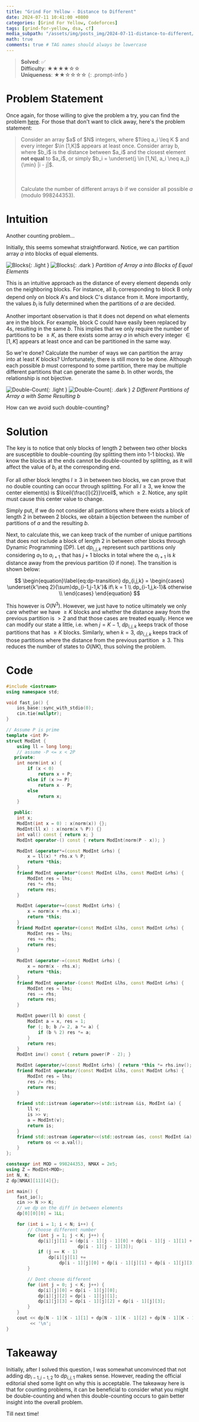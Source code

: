 ```yaml
---
title: "Grind For Yellow - Distance to Different"
date: 2024-07-11 10:41:00 +0800
categories: [Grind For Yellow, Codeforces]
tags: [grind-for-yellow, dsa, cf]
media_subpath: "/assets/img/posts_img/2024-07-11-distance-to-different/"
math: true
comments: true # TAG names should always be lowercase
---
```


> **Solved**: ✅  
> **Difficulty**: ★★★★☆☆  
> **Uniqueness**: ★★☆☆☆☆
> {: .prompt-info }

# Problem Statement

Once again, for those willing to give the problem a try, you can find the problem [here](https://codeforces.com/problemset/problem/1989/E). For those that don't want to click away, here's the problem statement:

<blockquote>
Consider an array $a$ of $N$ integers, where $1\leq a_i \leq K $ and every integer $\in [1,K]$ appears at least once. Consider array b, where $b_i$ is the distance between $a_i$ and the closest element <b>not equal</b> to $a_i$, or simply $b_i = \underset{j \in [1,N], a_i \neq a_j}{\min} |i - j|$.

<br><br>
Calculate the number of different arrays $b$ if we consider all possible $a$ (modulo 998244353).

</blockquote>

# Intuition

Another counting problem...

Initially, this seems somewhat straightforward. Notice, we can partition array $a$ into blocks of equal elements.

![Blocks](block-light.png){: .light }
![Blocks](block-dark.png){: .dark }
_Partition of Array $a$ into Blocks of Equal Elements_

This is an intuitive approach as the distance of every element depends only on the neighboring blocks. For instance, all $b_i$ corresponding to block B only depend only on block A's and block C's distance from it. More importantly, the values $b_i$ is fully determined when the partitions of $a$ are decided.

Another important observation is that it does not depend on what elements are in the block. For example, block C could have easily been replaced by 4s, resulting in the same $b$. This implies that we only require the number of partitions to be $\geq K$, as there exists some array $a$ in which every integer $\in [1,K]$ appears at least once and can be partitioned in the same way.

So we're done? Calculate the number of ways we can partition the array into at least $K$ blocks? Unfortunately, there is still more to be done. Although each possible $b$ must correspond to some partition, there may be multiple different partitions that can generate the same $b$. In other words, the relationship is not bijective.

![Double-Count](double-count-light.png){: .light }
![Double-Count](double-count-dark.png){: .dark }
_2 Different Partitions of Array $a$ with Same Resulting $b$_

How can we avoid such double-counting?

# Solution

The key is to notice that only blocks of length 2 between two other blocks are susceptible to double-counting (by splitting them into 1-1 blocks). We know the blocks at the ends cannot be double-counted by splitting, as it will affect the value of $b_i$ at the corresponding end.

For all other block lengths $l \geq 3$ in between two blocks, we can prove that no double counting can occur through splitting. For all $l \geq 3$, we know the center element(s) is $\lceil{\frac{l}{2}}\rceil$, which $\geq 2$. Notice, any split must cause this center value to change.

Simply put, if we do not consider all partitions where there exists a block of length 2 in between 2 blocks, we obtain a bijection between the number of partitions of $a$ and the resulting $b$.

Next, to calculate this, we can keep track of the number of unique partitions that does not include a block of length 2 in between other blocks through Dynamic Programming (DP). Let $dp_{i,j,k}$ represent such partitions only considering $a_1$ to $a_{i+1}$ that has $j+1$ blocks in total where the $a_{i+1}$ is $k$ distance away from the previous partition (0 if none). The transition is shown below:

$$
\begin{equation}\label{eq:dp-transition}
dp_{i,j,k} = \begin{cases}
\underset{k'\neq 2}{\sum}dp_{i-1,j-1,k'}& if\ k = 1 \\
dp_{i-1,j,k-1}& otherwise \\
\end{cases}
\end{equation}
$$

This however is $O(N^3)$. However, we just have to notice ultimately we only care whether we have $\geq K$ blocks and whether the distance away from the previous partition is $> 2$ and that those cases are treated equally. Hence we can modify our state a little, i.e. when $j = K-1$, $dp_{i,j,k}$ keeps track of those partitions that has $\geq K$ blocks. Similarly, when $k = 3$, $dp_{i,j,k}$ keeps track of those partitions where the distance from the previous partition $\geq 3$. This reduces the number of states to $O(NK)$, thus solving the problem.

# Code

```c++
#include <iostream>
using namespace std;

void fast_io() {
    ios_base::sync_with_stdio(0);
    cin.tie(nullptr);
}

// Assume P is prime
template <int P>
struct ModInt {
    using ll = long long;
    // assume -P <= x < 2P
   private:
    int norm(int x) {
        if (x < 0)
            return x + P;
        else if (x >= P)
            return x - P;
        else
            return x;
    }

   public:
    int x;
    ModInt(int x = 0) : x(norm(x)) {};
    ModInt(ll x) : x(norm(x % P)) {}
    int val() const { return x; }
    ModInt operator-() const { return ModInt(norm(P - x)); }

    ModInt &operator*=(const ModInt &rhs) {
        x = ll(x) * rhs.x % P;
        return *this;
    }
    friend ModInt operator*(const ModInt &lhs, const ModInt &rhs) {
        ModInt res = lhs;
        res *= rhs;
        return res;
    }

    ModInt &operator+=(const ModInt &rhs) {
        x = norm(x + rhs.x);
        return *this;
    }
    friend ModInt operator+(const ModInt &lhs, const ModInt &rhs) {
        ModInt res = lhs;
        res += rhs;
        return res;
    }

    ModInt &operator-=(const ModInt &rhs) {
        x = norm(x - rhs.x);
        return *this;
    }
    friend ModInt operator-(const ModInt &lhs, const ModInt &rhs) {
        ModInt res = lhs;
        res -= rhs;
        return res;
    }

    ModInt power(ll b) const {
        ModInt a = x, res = 1;
        for (; b; b /= 2, a *= a) {
            if (b % 2) res *= a;
        }
        return res;
    }
    ModInt inv() const { return power(P - 2); }

    ModInt &operator/=(const ModInt &rhs) { return *this *= rhs.inv(); }
    friend ModInt operator/(const ModInt &lhs, const ModInt &rhs) {
        ModInt res = lhs;
        res /= rhs;
        return res;
    }

    friend std::istream &operator>>(std::istream &is, ModInt &a) {
        ll v;
        is >> v;
        a = ModInt(v);
        return is;
    }
    friend std::ostream &operator<<(std::ostream &os, const ModInt &a) {
        return os << a.val();
    }
};

constexpr int MOD = 998244353, NMAX = 2e5;
using Z = ModInt<MOD>;
int N, K;
Z dp[NMAX][11][4]{};

int main() {
    fast_io();
    cin >> N >> K;
    // we dp on the diff in between elements
    dp[0][0][0] = 1LL;

    for (int i = 1; i < N; i++) {
        // Choose different number
        for (int j = 1; j < K; j++) {
            dp[i][j][1] = (dp[i - 1][j - 1][0] + dp[i - 1][j - 1][1] +
                           dp[i - 1][j - 1][3]);
            if (j == K - 1)
                dp[i][j][1] +=
                    dp[i - 1][j][0] + dp[i - 1][j][1] + dp[i - 1][j][3];
        }

        // Dont choose different
        for (int j = 0; j < K; j++) {
            dp[i][j][0] = dp[i - 1][j][0];
            dp[i][j][2] = dp[i - 1][j][1];
            dp[i][j][3] = dp[i - 1][j][2] + dp[i - 1][j][3];
        }
    }
    cout << dp[N - 1][K - 1][1] + dp[N - 1][K - 1][2] + dp[N - 1][K - 1][3]
         << '\n';
}
```

# Takeaway

Initially, after I solved this question, I was somewhat unconvinced that not adding $dp_{i-1,j-1,2}$ to $dp_{i,j,1}$ makes sense. However, reading the official editorial shed some light on why this is acceptable. The takeaway here is that for counting problems, it can be beneficial to consider what you might be double-counting and when this double-counting occurs to gain better insight into the overall problem.

Till next time!

